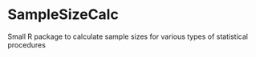 # SampleSizeCalc
Small R package to calculate sample sizes for various types of statistical procedures
